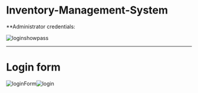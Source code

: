 # Inventory-Management-System

**Administrator credentials:

![loginshowpass](https://user-images.githubusercontent.com/75779251/120493048-e64be900-c3ba-11eb-8f9d-ddbfdfd735e2.png)

---

# Login form
![loginForm](https://user-images.githubusercontent.com/75779251/120492614-85241580-c3ba-11eb-8089-1f1ad0cff34f.png)![login](https://user-images.githubusercontent.com/75779251/120493007-dc29ea80-c3ba-11eb-9695-cf0fd9527c8a.png)

